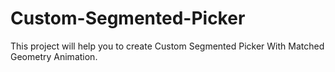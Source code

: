 # Custom-Segmented-Picker
This project will help you to create Custom Segmented Picker With Matched Geometry Animation.
